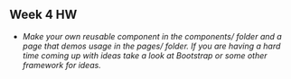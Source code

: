 ## Week 4 HW
- *Make your own reusable component in the components/ folder and a page that demos usage in the pages/ folder. If you are having a hard time coming up with ideas take a look at Bootstrap or some other framework for ideas.*